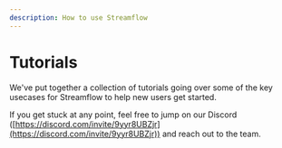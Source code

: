 ```yaml
---
description: How to use Streamflow
---
```


# Tutorials

We've put together a collection of tutorials going over some of the key usecases for Streamflow to help new users get started.&#x20;

If you get stuck at any point, feel free to jump on our Discord ([https://discord.com/invite/9yyr8UBZjr](https://discord.com/invite/9yyr8UBZjr)) and reach out to the team.&#x20;
